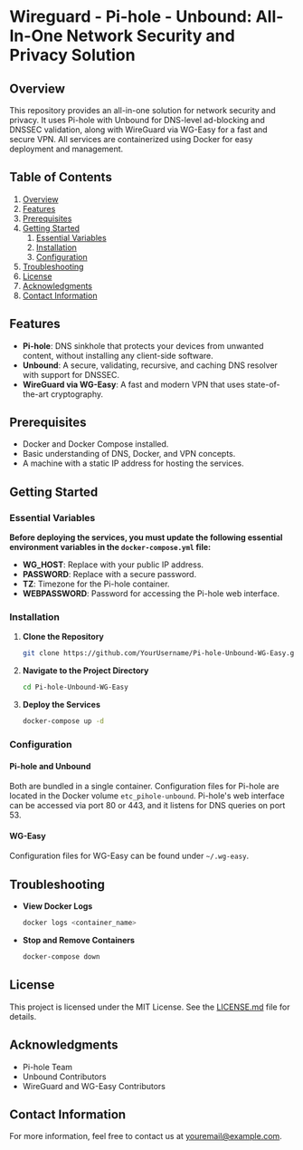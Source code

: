# Wireguard - Pi-hole - Unbound: All-In-One Network Security and Privacy Solution

## Overview

This repository provides an all-in-one solution for network security and privacy. It uses Pi-hole with Unbound for DNS-level ad-blocking and DNSSEC validation, along with WireGuard via WG-Easy for a fast and secure VPN. All services are containerized using Docker for easy deployment and management.

## Table of Contents

1. [Overview](#overview)
2. [Features](#features)
3. [Prerequisites](#prerequisites)
4. [Getting Started](#getting-started)
    1. [Essential Variables](#essential-variables)
    2. [Installation](#installation)
    3. [Configuration](#configuration)
5. [Troubleshooting](#troubleshooting)
6. [License](#license)
7. [Acknowledgments](#acknowledgments)
8. [Contact Information](#contact-information)

## Features

- **Pi-hole**: DNS sinkhole that protects your devices from unwanted content, without installing any client-side software.
- **Unbound**: A secure, validating, recursive, and caching DNS resolver with support for DNSSEC.
- **WireGuard via WG-Easy**: A fast and modern VPN that uses state-of-the-art cryptography.

## Prerequisites

- Docker and Docker Compose installed.
- Basic understanding of DNS, Docker, and VPN concepts.
- A machine with a static IP address for hosting the services.

## Getting Started

### Essential Variables

**Before deploying the services, you must update the following essential environment variables in the `docker-compose.yml` file:**

- **WG_HOST**: Replace with your public IP address.
- **PASSWORD**: Replace with a secure password.
- **TZ**: Timezone for the Pi-hole container.
- **WEBPASSWORD**: Password for accessing the Pi-hole web interface.

### Installation

1. **Clone the Repository**

    ```bash
    git clone https://github.com/YourUsername/Pi-hole-Unbound-WG-Easy.git
    ```

2. **Navigate to the Project Directory**

    ```bash
    cd Pi-hole-Unbound-WG-Easy
    ```

3. **Deploy the Services**

    ```bash
    docker-compose up -d
    ```

### Configuration

#### Pi-hole and Unbound

Both are bundled in a single container. Configuration files for Pi-hole are located in the Docker volume `etc_pihole-unbound`. Pi-hole's web interface can be accessed via port 80 or 443, and it listens for DNS queries on port 53.

#### WG-Easy

Configuration files for WG-Easy can be found under `~/.wg-easy`.

## Troubleshooting

- **View Docker Logs**

    ```bash
    docker logs <container_name>
    ```

- **Stop and Remove Containers**

    ```bash
    docker-compose down
    ```

## License

This project is licensed under the MIT License. See the [LICENSE.md](LICENSE.md) file for details.

## Acknowledgments

- Pi-hole Team
- Unbound Contributors
- WireGuard and WG-Easy Contributors

## Contact Information

For more information, feel free to contact us at [youremail@example.com](mailto:youremail@example.com).
